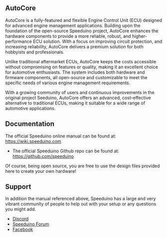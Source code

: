 ## AutoCore
AutoCore is a fully-featured and flexible Engine Control Unit (ECU) designed for advanced engine management applications. Building upon the foundation of the open-source Speeduino project, AutoCore enhances the hardware components to provide a more reliable, robust, and higher-performance ECU solution. With a focus on improving circuit protection, and increasing reliability, AutoCore delivers a premium solution for both hobbyists and professionals.

Unlike traditional aftermarket ECUs, AutoCore keeps the costs accessible without compromising on features or quality, making it an excellent choice for automotive enthusiasts. The system includes both hardware and firmware components, all open-source and customizable to meet the specific needs of various engine management requirements.

With a growing community of users and continuous improvements in the original project Seeduino, AutoCore offers an advanced, cost-effective alternative to traditional ECUs, making it suitable for a wide range of automotive applications.
## Documentation
The official Speeduino online manual can be found at: https://wiki.speeduino.com
* The official Speeduino Github repo can be found at: https://github.com/speeduino

 
Of course, being open source, you are free to use the design files provided here to create your own hardware! 

## Support
In addition the manual referenced above, Speeduino has a large and very vibrant community of people to help out with your setup or any questions you might add. 

* [Discord](https://discord.gg/YWCEexaNDe)
* [Speeduino Forum](https://speeduino.com/forum) 
* [Facebook](https://www.facebook.com/groups/191918764521976/)
